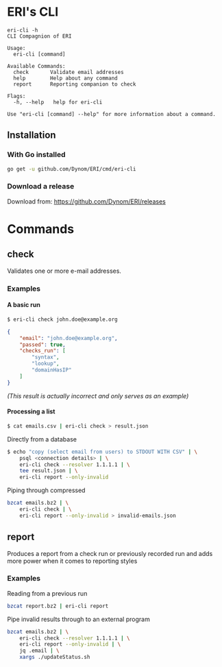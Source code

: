 # ERI's CLI
```
eri-cli -h
CLI Compagnion of ERI

Usage:
  eri-cli [command]

Available Commands:
  check       Validate email addresses
  help        Help about any command
  report      Reporting companion to check

Flags:
  -h, --help   help for eri-cli

Use "eri-cli [command] --help" for more information about a command.
```
## Installation
### With Go installed
```bash
go get -u github.com/Dynom/ERI/cmd/eri-cli
```

### Download a release
Download from: https://github.com/Dynom/ERI/releases

# Commands
## check
Validates one or more e-mail addresses.

### Examples
#### A basic run
```bash
$ eri-cli check john.doe@example.org
```
```json
{
    "email": "john.doe@example.org",
    "passed": true,
    "checks_run": [
        "syntax",
        "lookup",
        "domainHasIP"
    ]
}
```

_(This result is actually incorrect and only serves as an example)_

#### Processing a list
```bash
$ cat emails.csv | eri-cli check > result.json
```

Directly from a database
```bash
$ echo "copy (select email from users) to STDOUT WITH CSV" | \
    psql <connection details> | \
    eri-cli check --resolver 1.1.1.1 | \
    tee result.json | \
    eri-cli report --only-invalid
```

Piping through compressed
```bash
bzcat emails.bz2 | \
    eri-cli check | \
    eri-cli report --only-invalid > invalid-emails.json
```

## report
Produces a report from a check run or previously recorded run and adds more power when it comes to reporting styles

### Examples
Reading from a previous run
```bash
bzcat report.bz2 | eri-cli report
```

Pipe invalid results through to an external program
```bash
bzcat emails.bz2 | \
    eri-cli check --resolver 1.1.1.1 | \
    eri-cli report --only-invalid | \
    jq .email | \
    xargs ./updateStatus.sh 
```
